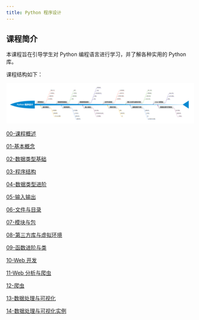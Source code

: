 ```yaml
---
title: Python 程序设计
---
```


## 课程简介

本课程旨在引导学生对 Python 编程语言进行学习，并了解各种实用的 Python 库。

课程结构如下：

<a href='/img/python.png'>![课程结构](/img/python.png)</a>

[00-课程概述](python/introduction.md)

[01-基本概念](python/basic.md)

[02-数据类型基础](python/data-types-basic.md)

[03-程序结构](python/control-flow.md)

[04-数据类型进阶](python/data-types-advanced.md)

[05-输入输出](python/io-file.md)

[06-文件与目录](python/file-and-path.md)

[07-模块与包](python/lib-and-packages.md)

[08-第三方库与虚拟环境](python/virtualenvs.md)

[09-函数进阶与类](python/class.md)

[10-Web 开发](python/web.md)

[11-Web 分析与爬虫](python/web-and-crawler.md)

[12-爬虫](python/crawler.md)

[13-数据处理与可视化](python/data-process-and-visualization.md)

[14-数据处理与可视化实例](python/data-process-and-visualization-example.md)
